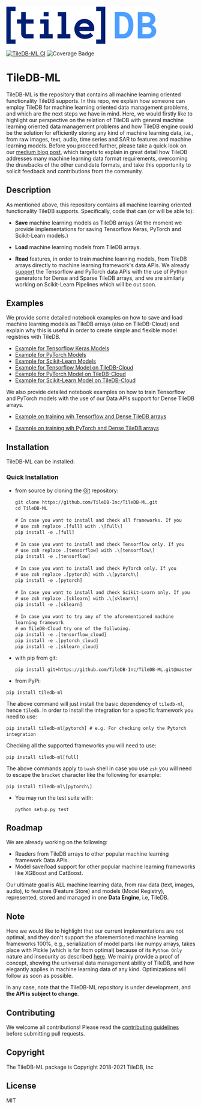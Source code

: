 <a href="https://tiledb.com"><img src="https://github.com/TileDB-Inc/TileDB/raw/dev/doc/source/_static/tiledb-logo_color_no_margin_@4x.png" alt="TileDB logo" width="400"></a>

[![TileDB-ML CI](https://github.com/TileDB-Inc/TileDB-ML/actions/workflows/ci.yml/badge.svg)](https://github.com/TileDB-Inc/TileDB-ML/actions/workflows/ci.yml)
![Coverage Badge](https://img.shields.io/endpoint?url=https://gist.githubusercontent.com/ktsitsi/2506f6c9d3375e2d636cf594340d11bf/raw/gistfile.json)

# TileDB-ML

TileDB-ML is the repository that contains all machine learning oriented functionality TileDB supports. In this repo, we explain how someone can employ 
TileDB for machine learning oriented data management problems, and which are the next steps we have in mind. Here, we would firstly like to highlight our 
perspective on the relation of TileDB with general machine learning oriented data management problems and how TileDB engine could be the solution for 
efficiently storing any kind of machine learning data, i.e., from raw images, text, audio, time series and SAR to features and machine learning models. 
Before you proceed further, please take a quick look on our [medium blog post](https://medium.com/tiledb/tiledb-as-the-data-engine-for-machine-learning-b48fb0e9b147), 
which targets to explain in great detail how TileDB addresses many machine learning data format requirements, overcoming the drawbacks of the other 
candidate formats, and take this opportunity to solicit feedback and contributions from the community.

## Description

As mentioned above, this repository contains all machine learning oriented functionality TileDB supports. Specifically, code that 
can (or will be able to): 

* **Save** machine learning models as TileDB arrays (At the moment we provide implementations for saving Tensorflow Keras, PyTorch and Scikit-Learn models.)
  
* **Load** machine learning models from TileDB arrays.     

* **Read** features, in order to train machine learning models, from TileDB arrays directly to machine learning framework's data APIs. 
  We already [support](https://github.com/TileDB-Inc/TileDB-ML/blob/master/tiledb/ml/readers/) the Tensorflow and PyTorch
  data APIs with the use of Python generators for Dense and Sparse TileDB arrays, and we are similarly working on Scikit-Learn 
  Pipelines which will be out soon.
  
## Examples

[comment]: <> (## Structure)
[comment]: <> (At the moment we provide code for saving and loading models to and from TileDB arrays and for loading features from TileDB arrays )

[comment]: <> (into Tensorflow Data API. The corresponding implementations for model save/load, live in ``tiledb/ml/models`` folder. )

[comment]: <> (All implemented classes &#40;``TensorflowKerasTileDBModel``, ``PyTorchTileDBModel``, ``SklearnTileDBModel`` &#41; )

[comment]: <> (inherit from base class &#40;``TileDBModel``&#41; and implement ``save&#40;&#41;`` and ``load&#40;&#41;`` functionality. )

[comment]: <> (In case you would like to contribute model save/load implementations)

[comment]: <> (that support other machine learning frameworks, please take a look at the current implementations and commit code accordingly. Please)

[comment]: <> (also read the contributing section below.)

We provide some detailed notebook examples on how to save and load machine learning models as TileDB arrays (also on TileDB-Cloud) and explain why 
this is useful in order to create simple and flexible model registries with TileDB.

* [Example for Tensorflow Keras Models](https://github.com/TileDB-Inc/TileDB-ML/blob/master/examples/models/tensorflow_keras_tiledb_models_example.ipynb)
* [Example for PyTorch Models](https://github.com/TileDB-Inc/TileDB-ML/blob/master/examples/models/pytorch_tiledb_models_example.ipynb)
* [Example for Scikit-Learn Models](https://github.com/TileDB-Inc/TileDB-ML/blob/master/examples/models/sklearn_tiledb_models_example.ipynb)
* [Example for Tensorflow Model on TileDB-Cloud](https://github.com/TileDB-Inc/TileDB-ML/blob/master/examples/cloud/tensorflow_tiledb_cloud_ml_model_array.ipynb)
* [Example for PyTorch Model on TileDB-Cloud](https://github.com/TileDB-Inc/TileDB-ML/blob/master/examples/cloud/pytorch_tiledb_cloud_ml_model_array.ipynb)
* [Example for Scikit-Learn Model on TileDB-Cloud](https://github.com/TileDB-Inc/TileDB-ML/blob/master/examples/cloud/sklearn_tiledb_cloud_ml_model_array.ipynb)


We also provide detailed notebook examples on how to train Tensorflow and PyTorch models with the use of our Data APIs support for Dense TileDB arrays.

* [Example on training wih Tensorflow and Dense TileDB arrays](https://github.com/TileDB-Inc/TileDB-ML/blob/master/examples/readers/tensorflow_data_api_tiledb_dense.ipynb)

[comment]: <> (* [Example on training wih Tensorflow and Sparse TileDB arrays]&#40;https://github.com/TileDB-Inc/TileDB-ML/blob/master/examples/readers/tensorflow_data_api_tiledb_sparse.ipynb&#41;)
* [Example on training wih PyTorch and Dense TileDB arrays](https://github.com/TileDB-Inc/TileDB-ML/blob/master/examples/readers/pytorch_data_api_tiledb_dense.ipynb)

[comment]: <> (* [Example on training wih PyTorch and Sparse TileDB arrays]&#40;https://github.com/TileDB-Inc/TileDB-ML/blob/master/examples/readers/pytorch_data_api_tiledb_sparse.ipynb&#41;)


## Installation

TileDB-ML can be installed:

### Quick Installation

- from source by cloning the [Git](https://github.com/TileDB-Inc/TileDB-ML) repository:

      git clone https://github.com/TileDB-Inc/TileDB-ML.git
      cd TileDB-ML
  
      # In case you want to install and check all frameworks. If you
      # use zsh replace .[full] with .\[full\]
      pip install -e .[full]

      # In case you want to install and check Tensorflow only. If you
      # use zsh replace .[tensorflow] with .\[tensorflow\]
      pip install -e .[tensorflow]

      # In case you want to install and check PyTorch only. If you
      # use zsh replace .[pytorch] with .\[pytorch\]
      pip install -e .[pytorch]

      # In case you want to install and check Scikit-Learn only. If you
      # use zsh replace .[sklearn] with .\[sklearn\]
      pip install -e .[sklearn]  

      # In case you want to try any of the aforementioned machine learning framework
      # on TileDB-Cloud try one of the follwoing.
      pip install -e .[tensorflow_cloud]
      pip install -e .[pytorch_cloud]
      pip install -e .[sklearn_cloud]

- with pip from git:

      pip install git+https://github.com/TileDB-Inc/TileDB-ML.git@master

- from PyPi:

[comment]: <> (TileDB-ML is available from either [PyPI]&#40;https://test.pypi.org/project/tiledb-ml/0.1.2.2/&#41; with ``pip``:)

  ```
  pip install tiledb-ml
  ```
  The above command will just install the basic dependency of `tiledb-ml`, hence `tiledb`.
  In order to install the integration for a specific framework you need to use:
  
  ```
  pip install tiledb-ml[pytorch] # e.g. For checking only the Pytorch integration
  ```
  
  Checking all the supported frameworks you will need to use:

  ```
  pip install tiledb-ml[full]
  ```
  
  The above commands apply to `bash` shell in case you use `zsh` you will 
  need to escape the `bracket` character like the following for example:
  
  ```
  pip install tiledb-ml\[pytorch\]
  ```
  
- You may run the test suite with:
  ```
  python setup.py test
  ```
## Roadmap

We are already working on the following:

[comment]: <> (* C++ integration of TileDB with the Tensorflow Data API through [tensorflow-io]&#40;https://github.com/tensorflow/io&#41;.)
* Readers from TileDB arrays to other popular machine learning framework Data APIs.
* Model save/load support for other popular machine learning frameworks like XGBoost and CatBoost.

Our ultimate goal is ALL machine learning data, from raw data (text, images, audio), to features (Feature Store) and models (Model Registry), represented, stored and managed
in one **Data Engine**, i.e, TileDB.


## Note

Here we would like to highlight that our current implementations are not optimal, and they don't support the aforementioned machine learning
frameworks 100%, e.g., serialization of model parts like numpy arrays, takes place with Pickle (which is far from optimal)
because of its ``Python Only`` nature and insecurity as described [here](https://docs.python.org/3/library/pickle.html).
We mainly provide a proof of concept, showing the universal data management ability of TileDB, and how elegantly applies in 
machine learning data of any kind. Optimizations will follow as soon as possible.

In any case, note that the TileDB-ML repository is under development, and **the API is subject to change**.


## Contributing

We welcome all contributions! Please read the [contributing guidelines](https://github.com/TileDB-Inc/TileDB-ML/blob/master/CONTRIBUTING.md) 
before submitting pull requests.

## Copyright

The TileDB-ML package is Copyright 2018-2021 TileDB, Inc

## License

MIT
